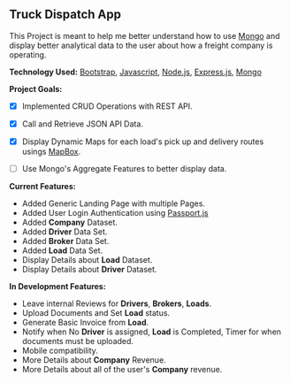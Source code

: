 ## Truck Dispatch App
This Project is meant to help me better understand how to use [Mongo](https://github.com/mongodb/mongo) and display better analytical data to the user about how a freight company is operating.

**Technology Used:** [Bootstrap](https://github.com/topics/bootstrap), [Javascript](https://github.com/topics/javascript), [Node.js](https://github.com/topics/node),
                      [Express.js](https://github.com/topics/express), [Mongo](https://github.com/mongodb/mongo)
                      
 **Project Goals:** <br>
 - [x] Implemented CRUD Operations with REST API.
 - [x] Call and Retrieve JSON API Data.
 - [x] Display Dynamic Maps for each load's pick up and delivery routes usings [MapBox](https://www.mapbox.com/).
 - [ ] Use Mongo's Aggregate Features to better display data.
  
 
 **Current Features:** <br>
 - Added Generic Landing Page with multiple Pages.
 - Added User Login Authentication using [Passport.js](https://github.com/jaredhanson/passport)
 - Added **Company** Dataset.
 - Added **Driver** Data Set.
 - Added **Broker** Data Set.
 - Added **Load** Data Set.
 - Display Details about **Load** Dataset.
 - Display Details about **Driver** Dataset.


**In Development Features:** <br>
- Leave internal Reviews for **Drivers**, **Brokers**, **Loads**.
- Upload Documents and Set **Load** status.
- Generate Basic Invoice from **Load**.
- Notify when No **Driver** is assigned, **Load** is Completed, Timer for when documents must be uploaded.
- Mobile compatibility.
- More Details about **Company** Revenue.
- More Details about all of the user's **Company** revenue.

